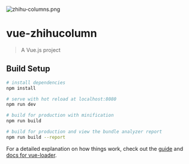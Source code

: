 ![zhihu-columns.png](http://upload-images.jianshu.io/upload_images/1158621-c2895c861d876ba8.png?imageMogr2/auto-orient/strip%7CimageView2/2/w/1240)

# vue-zhihucolumn

> A Vue.js project

## Build Setup

``` bash
# install dependencies
npm install

# serve with hot reload at localhost:8080
npm run dev

# build for production with minification
npm run build

# build for production and view the bundle analyzer report
npm run build --report
```

For a detailed explanation on how things work, check out the [guide](http://vuejs-templates.github.io/webpack/) and [docs for vue-loader](http://vuejs.github.io/vue-loader).
